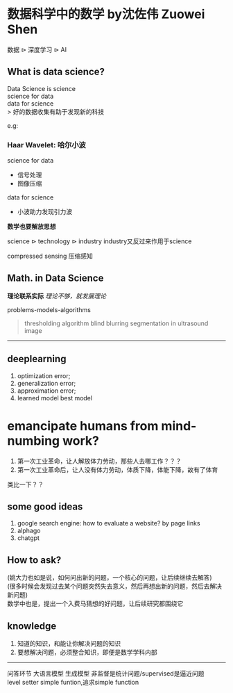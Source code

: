 # 数据科学中的数学 by沈佐伟 Zuowei Shen

数据 $\rhd$ 深度学习 $\rhd$ AI

## What is data science?
<p>
Data Science is science<br>
science for data<br>
data for science<br>
> 好的数据收集有助于发现新的科技
<p>

e.g:
### Haar Wavelet: 哈尔小波
science for data
-  信号处理
- 图像压缩

data for science
- 小波助力发现引力波


**数学也要解放思想**

science $\rhd$ technology $\rhd$ industry
industry又反过来作用于science

compressed sensing 压缩感知


## Math. in Data Science
**理论联系实际**
*理论不够，就发展理论*

problems-models-algorithms

> thresholding algorithm
> blind blurring
> segmentation in ultrasound image


***
## deeplearning
1. optimization error;
2. generalization error;
3. approximation error;
4. learned model best model

# emancipate humans from mind-numbing work?
1. 第一次工业革命，让人解放体力劳动，那些人去哪工作？？？
2. 第一次工业革命后，让人没有体力劳动，体质下降，体能下降，故有了体育

类比一下？？


## some  good ideas
1. google search engine: how to evaluate a website? by page links
2. alphago
3. chatgpt

## How to ask?
<p>
(姚大力也如是说，如何问出新的问题，一个核心的问题，让后续继续去解答)<br>
(很多时候会发现过去某个问题突然失去意义，然后再想出新的问题，然后去解决新问题)<br>
数学中也是，提出一个入费马猜想的好问题，让后续研究都围绕它
<p>

## knowledge
1. 知道的知识，和能让你解决问题的知识<br>
2. 要想解决问题，必须整合知识，即便是数学学科内部




***

问答环节
大语言模型 生成模型 非监督是统计问题/supervised是逼近问题<br>
level setter simple funtion,追求simple function